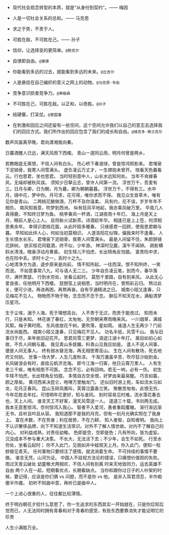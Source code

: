 - 现代社会观念转型的本质，就是“从身份到契约”。—— 梅因

- 人是一切社会关系的总和。—— 马克思

- 求之于势，不责于人。

- 可胜在敌，不可胜在己。—— 孙子

- 信仰，让选择变的更简单。`@默克尔`

- 自律即自由。`@康德`

- 你能看到多远的过去，就能看到多远的未来。`@丘吉尔`

- 人是悬挂在自己编织的意义之网上的动物。`@马克思·韦伯`

- 竞争意识损害竞争力。`@弗格森`

- 不可胜在己，可胜在敌。以正和，以奇胜。`@孙子`

- 结硬寨，打呆仗。`@曾国藩`

- 在刺激和回应之间还留有一些空间，这个空间允许我们以自己的意志去选择我们的回应方式。我们所作出的回应包含了我们的成长和自由。`@维克多·弗兰克尔`

数声风笛离亭晚，君向潇湘我向秦。

日暮酒醒人已远，满天风雨下西楼。
青山一道同云雨，明月何曾是两乡。

若教眼底无离恨，不信人间有白头。
伤心桥下春波绿，曾是惊鸿照影来。
君埋泉下泥销骨，我寄人间雪满头。
虚负凌云万丈才，一生襟抱未曾开。
晓看天色暮看云。行也思君，坐也思君。
当时轻别意中人，山长水远知何处。
当年不肯嫁春风，无端却被秋风误。
须知少日拏云志，曾许人间第一流。
浮世万千，吾爱有三。日月与卿，日为朝，月为暮，卿为朝朝暮暮。
浮世万千，不得有三。水中月，镜中花，梦中你。月可求，花可得，唯你求而不得。
我见众生皆草木，唯有见你是青山。
二两桃花酿做酒，万杯不及你温柔。
风有约，花不误，岁岁年年不相负。
南风知我意，吹梦到西洲。
纵有狂风平地起，我亦乘风破万里。
毕竟几人真得鹿，不知终日梦为鱼。
桃李春风一杯酒，江湖夜雨十年灯。
海上月是天上月，眼前人是心上人。
且将新火试新茶。诗酒趁年华。
相逢已是上上签，何须相思煮余年。
幸得识君桃花面，从此阡陌多暖春。
只缘感君一回顾，使我思君朝与暮。
早知如此绊人心，何如当初莫相识。
人道洛阳花似锦，偏我来时不逢春。
人生长恨水长东。
君埋泉下泥销骨，我寄人间雪满头。
最是人间留不住，朱颜辞镜花辞树。
欲买桂花同载酒，终不似，少年游。
林深时见鹿，溪午不闻钟。
疏影横斜水清浅，暗香浮动月黄昏。
初生犊儿不怕虎，长出犄角反怕狼。
富贵险中求，也在险中丢。求时十之一，丢时十之九。  
心地清净方为道，退步原来是向前。
情不知所起，一往而深。恨不知所终，一笑而泯。
不如意事常八九，可与语人无二三。
少年自负凌云笔，到而今，春华落尽，满怀萧瑟。
行到水穷处，坐看云起时。
莫愁千里路，自有到来风。
从此无心爱良夜，任他明月下西楼。
琵琶弦上说相思，当时明月在，曾照彩云归。
熬过此关，便可少进。再进再困，再熬再奋。自有亨通精进之日。
城南小陌又逢春，只见梅花不见人。
物物而不物于物，念念而不念于念。
醉后不知天在水，满船清梦压星河。

生于尘埃，溺于人海，死于理想高台。
人不贵于无过，而贵于能改过。
知而未行，只是未知。
林花谢了春红，太匆匆。无奈朝来寒雨晚来风。
一川烟草，满城风絮。梅子黄时雨。
东风夜放花千树。更吹落，星如雨。
谁道人生无再少？门前流水尚能西。
城南小陌又逢春，只见梅花不见人。
功名半纸，风雪千山。
我与旧事归于尽，来年依旧迎花开。
思君风雪三更梦，浪迹江湖十年灯。
眉目如初心如故，不负人间朝与暮。
我见青山多妩媚，料青山见我应如是。
逢人不说人间事，便是人间无事人。
终有弱水替沧海，再无相思寄巫山。
生在人间有散场，死去地府又何妨。
世事一场大梦，人生几度秋凉。
千淘万漉虽辛苦，吹尽狂沙始到金。
长风破浪会有时，直挂云帆济沧海。
即今江海一归客，他日云霄万里人。
人有生老三千疾，唯有相思不可医。
念念不忘，必有回响。若无一响，必有一伤。
初生牛犊不怕虎，长出犄角反怕狼。
多情自古空余恨，好梦由来最易醒。
巧言如簧，颜之厚矣。
黄河西来决昆仑，咆哮万里触龙门。
还似旧时游上苑，车如流水马如龙，花月正春风。
昆山玉碎凤凰叫，芙蓉泣露香兰笑。
聚散苦匆匆。此恨无穷。今年花胜去年红。可惜明年花更好，知与谁同。
别时容易见时难。流水落花春去也，天上人间。
谁言天工不好客，漫天风雪送一人。
遑遑三十载，书剑两无成。
我本无意惹惊鸿，奈何惊鸿入我心。
智者不入爱河，愚者重蹈覆辙。
渐行渐远渐无书，且听且吟且从容。
我知道那不是我的月亮，但有一刻月光确实照在了我身上。
富在术数，不在劳身；利在居势，不在力耕，
知人者智，自知者明。
我向上不认识奢侈品牌，向下不知道生活常识。对外不了解人情世故。对内不了解自己的内心。
对利益成熟，对责任幼稚。
色即是空，空即是色；凡有所向，皆为虚妄。
沉没成本不参与重大决策。
不长大，无法活下去；不少年，会生不如死。
行至水穷处，坐看云起时；
你不入此门，见我如井中蛙观天上月。你入此门，便知一粒蜉蝣见青天。
任何事物只要倾注了感情，就流淌着生命。
不可持续的事情不要做。
谁言无凭，山河为证。
中国人不歧视方法论的错误，只痛恨价值观的失败。
雨过天青云破处
幼童稚犬两相欢，不信人间有别离
时来天地皆同力，运去英雄不自由
两个人在一起，短期看优点，长期看缺点。
当你和跟你过日子的人吵架的时候，要记得，应该是你们俩 vs 问题，而不是你 vs 他。
是非入耳君须忍，半作痴傻半作聋。
初听不知曲中意，再听已是曲中人。

一个上进心很重的人，往往都比较薄情。

终于明白朝花夕拾什么意思了，你一生追求的东西其实一开始就在，只是你后知后觉而已，人无法同时拥有青春和对于青春的感受，有些东西要靠消失才能证明它的珍贵

人生小满胜万全。
